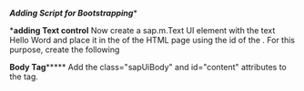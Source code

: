 *************Adding Script for Bootstrapping**************
<script
  id="sap-ui-bootstrap"
  src="resources/sap-ui-core.js"
  data-sap-ui-theme="sap_fiori_3"
  data-sap-ui-libs="sap.m"
  data-sap-ui-compatVersion="edge"
></script>


*********adding Text control******** 
Now create a sap.m.Text UI element with the text Hello Word and place it in the <body> of the HTML page using the id of the <body>. For this purpose, create the following <script> tag as another child of the <head> tag directly behind the bootstrap script created above:
<script>
  var oText = new sap.m.Text({text: "Hello World"});
  oText.placeAt("content");
</script>
****Body Tag*********
Add the class="sapUiBody" and id="content" attributes to the <body> tag.
